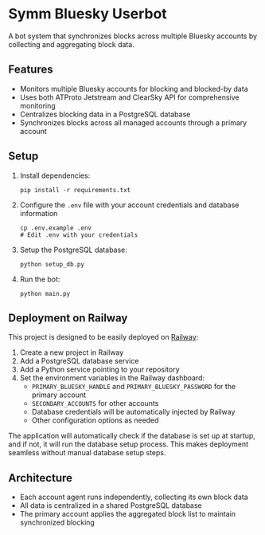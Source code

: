 # Symm Bluesky Userbot

A bot system that synchronizes blocks across multiple Bluesky accounts by collecting and aggregating block data.

## Features

- Monitors multiple Bluesky accounts for blocking and blocked-by data
- Uses both ATProto Jetstream and ClearSky API for comprehensive monitoring
- Centralizes blocking data in a PostgreSQL database
- Synchronizes blocks across all managed accounts through a primary account

## Setup

1. Install dependencies:
   ```
   pip install -r requirements.txt
   ```

2. Configure the `.env` file with your account credentials and database information
   ```
   cp .env.example .env
   # Edit .env with your credentials
   ```

3. Setup the PostgreSQL database:
   ```
   python setup_db.py
   ```

4. Run the bot:
   ```
   python main.py
   ```

## Deployment on Railway

This project is designed to be easily deployed on [Railway](https://railway.app/):

1. Create a new project in Railway
2. Add a PostgreSQL database service
3. Add a Python service pointing to your repository
4. Set the environment variables in the Railway dashboard:
   - `PRIMARY_BLUESKY_HANDLE` and `PRIMARY_BLUESKY_PASSWORD` for the primary account
   - `SECONDARY_ACCOUNTS` for other accounts
   - Database credentials will be automatically injected by Railway
   - Other configuration options as needed

The application will automatically check if the database is set up at startup, and if not, it will run the database setup process. This makes deployment seamless without manual database setup steps.

## Architecture

- Each account agent runs independently, collecting its own block data
- All data is centralized in a shared PostgreSQL database
- The primary account applies the aggregated block list to maintain synchronized blocking 